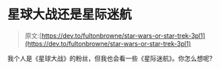 # 星球大战还是星际迷航

> 原文:[https://dev.to/fultonbrowne/star-wars-or-star-trek-3pl1](https://dev.to/fultonbrowne/star-wars-or-star-trek-3pl1)

我个人是《星球大战》的粉丝，但我也会看一些《星际迷航》。你怎么想呢?